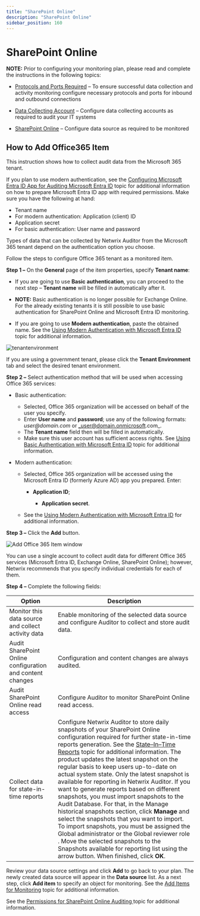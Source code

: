 ```yaml
---
title: "SharePoint Online"
description: "SharePoint Online"
sidebar_position: 160
---
```


# SharePoint Online

**NOTE:** Prior to configuring your monitoring plan, please read and complete the instructions in
the following topics:

- [Protocols and Ports Required](/docs/auditor/10.8/requirements/ports.md) – To ensure successful data
  collection and activity monitoring configure necessary protocols and ports for inbound and
  outbound connections
- [Data Collecting Account](/docs/auditor/10.8/admin/monitoringplans/dataaccounts.md) – Configure data collecting accounts as required to
  audit your IT systems

- [SharePoint Online](/docs/auditor/10.8/configuration/microsoft365/sharepointonline/overview.md) – Configure
  data source as required to be monitored

## How to Add Office365 Item

This instruction shows how to collect audit data from the Microsoft 365 tenant.

If you plan to use modern authentication, see the
[Configuring Microsoft Entra ID App for Auditing Microsoft Entra ID](/docs/auditor/10.8/configuration/microsoft365/microsoftentraid/permissions/modernauth/modernauth.md#configuring-microsoft-entra-id-app-for-auditing-microsoft-entra-id)
topic for additional information on how to prepare Microsoft Entra ID app with required permissions.
Make sure you have the following at hand:

- Tenant name
- For modern authentication: Application (client) ID
- Application secret
- For basic authentication: User name and password

Types of data that can be collected by Netwrix Auditor from the Microsoft 365 tenant depend on the
authentication option you choose.

Follow the steps to configure Office 365 tenant as a monitored item.

**Step 1 –** On the **General** page of the item properties, specify **Tenant name**:

- If you are going to use **Basic authentication**, you can proceed to the next step – **Tenant
  name** will be filled in automatically after it.

- **NOTE:** Basic authentication is no longer possible for Exchange Online. For the already existing
  tenants it is still possible to use basic authentication for SharePoint Online and Microsoft Entra
  ID monitoring.

- If you are going to use **Modern authentication**, paste the obtained name. See the
  [Using Modern Authentication with Microsoft Entra ID](/docs/auditor/10.8/configuration/microsoft365/microsoftentraid/permissions/modernauth/modernauth.md)
  topic for additional information.

![tenantenvironment](/images/auditor/10.7/admin/monitoringplans/tenantenvironment.webp)

If you are using a government tenant, please click the **Tenant Environment** tab and select the
desired tenant environment.

**Step 2 –** Select authentication method that will be used when accessing Office 365 services:

- Basic authentication:

    - Selected, Office 365 organization will be accessed on behalf of the user you specify.
    - Enter **User name** and **password**; use any of the following formats: _user@domain.com_ or
      _user@domain.onmicrosoft.com_.
    - The **Tenant name** field then will be filled in automatically.
    - Make sure this user account has sufficient access rights. See
      [Using Basic Authentication with Microsoft Entra ID](/docs/auditor/10.8/configuration/microsoft365/microsoftentraid/permissions/basicauth.md)
      topic for additional information.

- Modern authentication:

    - Selected, Office 365 organization will be accessed using the Microsoft Entra ID (formerly
      Azure AD) app you prepared. Enter:

        - **Application ID**;

            - **Application secret**.

    - See the
      [Using Modern Authentication with Microsoft Entra ID](/docs/auditor/10.8/configuration/microsoft365/microsoftentraid/permissions/modernauth/modernauth.md)
      for additional information.

**Step 3 –** Click the **Add** button.

![Add Office 365 Item window](/images/auditor/10.7/admin/monitoringplans/item_o365_basic_auth_thumb_0_0.webp)

You can use a single account to collect audit data for different Office 365 services (Microsoft
Entra ID, Exchange Online, SharePoint Online); however, Netwrix recommends that you specify
individual credentials for each of them.

**Step 4 –** Complete the following fields:

| Option                                                    | Description                                                                                                                                                                                                                                                                                                                                                                                                                                                                                                                                                                                                                                                                                                                                                                                                                                                                                                                    |
| --------------------------------------------------------- | ------------------------------------------------------------------------------------------------------------------------------------------------------------------------------------------------------------------------------------------------------------------------------------------------------------------------------------------------------------------------------------------------------------------------------------------------------------------------------------------------------------------------------------------------------------------------------------------------------------------------------------------------------------------------------------------------------------------------------------------------------------------------------------------------------------------------------------------------------------------------------------------------------------------------------ |
| Monitor this data source and collect activity data        | Enable monitoring of the selected data source and configure Auditor to collect and store audit data.                                                                                                                                                                                                                                                                                                                                                                                                                                                                                                                                                                                                                                                                                                                                                                                                                           |
| Audit SharePoint Online configuration and content changes | Configuration and content changes are always audited.                                                                                                                                                                                                                                                                                                                                                                                                                                                                                                                                                                                                                                                                                                                                                                                                                                                                          |
| Audit SharePoint Online read access                       | Configure Auditor to monitor SharePoint Online read access.                                                                                                                                                                                                                                                                                                                                                                                                                                                                                                                                                                                                                                                                                                                                                                                                                                                                    |
| Collect data for state-in-time reports                    | Configure Netwrix Auditor to store daily snapshots of your SharePoint Online configuration required for further state-in-time reports generation. See the [State–In–Time Reports](/docs/auditor/10.8/admin/reports/types/stateintime/overview.md) topic for additional information. The product updates the latest snapshot on the regular basis to keep users up-to-date on actual system state. Only the latest snapshot is available for reporting in Netwrix Auditor. If you want to generate reports based on different snapshots, you must import snapshots to the Audit Database. For that, in the Manage historical snapshots section, click **Manage** and select the snapshots that you want to import. To import snapshots, you must be assigned the Global administrator or the Global reviewer role . Move the selected snapshots to the Snapshots available for reporting list using the arrow button. When finished, click **OK**. |

Review your data source settings and click **Add** to go back to your plan. The newly created data
source will appear in the **Data source** list. As a next step, click **Add item** to specify an
object for monitoring. See the
[Add Items for Monitoring](/docs/auditor/10.8/admin/monitoringplans/datasources.md#add-items-for-monitoring) topic for additional
information.

See the
[Permissions for SharePoint Online Auditing ](/docs/auditor/10.8/configuration/microsoft365/sharepointonline/permissions/permissions.md)topic
for additional information.
